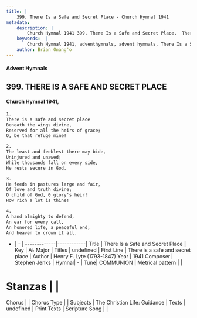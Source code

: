 ```yaml
---
title: |
    399. There Is a Safe and Secret Place - Church Hymnal 1941
metadata:
    description: |
        Church Hymnal 1941 399. There Is a Safe and Secret Place.  There is a safe and secret place  Beneath the wings divine,  Reserved for all the heirs of grace;  O, be that refuge mine! 
    keywords:  |
        Church Hymnal 1941, adventhymnals, advent hymnals, There Is a Safe and Secret Place, There is a safe and secret place. 
    author: Brian Onang'o
---
```


#### Advent Hymnals
## 399. THERE IS A SAFE AND SECRET PLACE
####  Church Hymnal 1941,

```txt
1.
There is a safe and secret place 
Beneath the wings divine, 
Reserved for all the heirs of grace; 
O, be that refuge mine! 

2.
The least and feeblest there may bide, 
Uninjured and unawed; 
While thousands fall on every side, 
He rests secure in God. 

3.
He feeds in pastures large and fair, 
Of love and truth divine; 
O child of God, 0 glory's heir! 
How rich a lot is thine! 

4.
A hand almighty to defend, 
An ear for every call, 
An honored life, a peaceful end, 
And heaven to crown it all.

```

- |   -  |
-------------|------------|
Title | There Is a Safe and Secret Place |
Key | A♭ Major |
Titles | undefined |
First Line | There is a safe and secret place |
Author | Henry F. Lyte (1793-1847)
Year | 1941
Composer| Stephen Jenks |
Hymnal|  - |
Tune| COMMUNION |
Metrical pattern | |
# Stanzas |  |
Chorus |  |
Chorus Type |  |
Subjects | The Christian Life: Guidance |
Texts | undefined |
Print Texts | 
Scripture Song |  |
    
